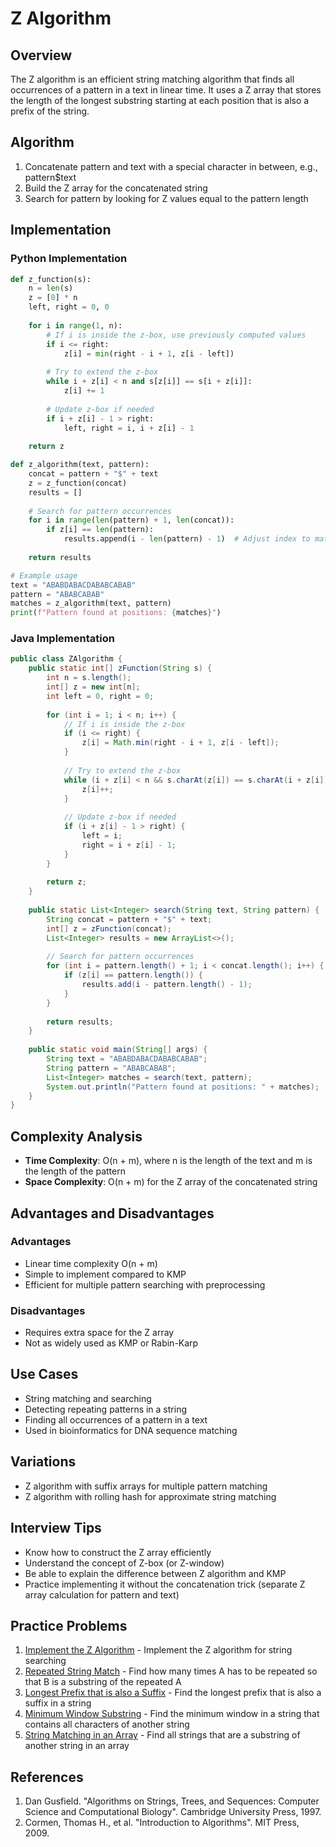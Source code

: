 # Z Algorithm

## Overview
The Z algorithm is an efficient string matching algorithm that finds all occurrences of a pattern in a text in linear time. It uses a Z array that stores the length of the longest substring starting at each position that is also a prefix of the string.

## Algorithm

1. Concatenate pattern and text with a special character in between, e.g., pattern$text
2. Build the Z array for the concatenated string
3. Search for pattern by looking for Z values equal to the pattern length

## Implementation

### Python Implementation

```python
def z_function(s):
    n = len(s)
    z = [0] * n
    left, right = 0, 0
    
    for i in range(1, n):
        # If i is inside the z-box, use previously computed values
        if i <= right:
            z[i] = min(right - i + 1, z[i - left])
            
        # Try to extend the z-box
        while i + z[i] < n and s[z[i]] == s[i + z[i]]:
            z[i] += 1
            
        # Update z-box if needed
        if i + z[i] - 1 > right:
            left, right = i, i + z[i] - 1
            
    return z

def z_algorithm(text, pattern):
    concat = pattern + "$" + text
    z = z_function(concat)
    results = []
    
    # Search for pattern occurrences
    for i in range(len(pattern) + 1, len(concat)):
        if z[i] == len(pattern):
            results.append(i - len(pattern) - 1)  # Adjust index to match original text
            
    return results

# Example usage
text = "ABABDABACDABABCABAB"
pattern = "ABABCABAB"
matches = z_algorithm(text, pattern)
print(f"Pattern found at positions: {matches}")
```

### Java Implementation

```java
public class ZAlgorithm {
    public static int[] zFunction(String s) {
        int n = s.length();
        int[] z = new int[n];
        int left = 0, right = 0;
        
        for (int i = 1; i < n; i++) {
            // If i is inside the z-box
            if (i <= right) {
                z[i] = Math.min(right - i + 1, z[i - left]);
            }
            
            // Try to extend the z-box
            while (i + z[i] < n && s.charAt(z[i]) == s.charAt(i + z[i])) {
                z[i]++;
            }
            
            // Update z-box if needed
            if (i + z[i] - 1 > right) {
                left = i;
                right = i + z[i] - 1;
            }
        }
        
        return z;
    }
    
    public static List<Integer> search(String text, String pattern) {
        String concat = pattern + "$" + text;
        int[] z = zFunction(concat);
        List<Integer> results = new ArrayList<>();
        
        // Search for pattern occurrences
        for (int i = pattern.length() + 1; i < concat.length(); i++) {
            if (z[i] == pattern.length()) {
                results.add(i - pattern.length() - 1);
            }
        }
        
        return results;
    }
    
    public static void main(String[] args) {
        String text = "ABABDABACDABABCABAB";
        String pattern = "ABABCABAB";
        List<Integer> matches = search(text, pattern);
        System.out.println("Pattern found at positions: " + matches);
    }
}
```

## Complexity Analysis

- **Time Complexity**: O(n + m), where n is the length of the text and m is the length of the pattern
- **Space Complexity**: O(n + m) for the Z array of the concatenated string

## Advantages and Disadvantages

### Advantages
- Linear time complexity O(n + m)
- Simple to implement compared to KMP
- Efficient for multiple pattern searching with preprocessing

### Disadvantages
- Requires extra space for the Z array
- Not as widely used as KMP or Rabin-Karp

## Use Cases
- String matching and searching
- Detecting repeating patterns in a string
- Finding all occurrences of a pattern in a text
- Used in bioinformatics for DNA sequence matching

## Variations
- Z algorithm with suffix arrays for multiple pattern matching
- Z algorithm with rolling hash for approximate string matching

## Interview Tips
- Know how to construct the Z array efficiently
- Understand the concept of Z-box (or Z-window)
- Be able to explain the difference between Z algorithm and KMP
- Practice implementing it without the concatenation trick (separate Z array calculation for pattern and text)

## Practice Problems

1. [Implement the Z Algorithm](https://leetcode.com/problems/implement-strstr/) - Implement the Z algorithm for string searching
2. [Repeated String Match](https://leetcode.com/problems/repeated-string-match/) - Find how many times A has to be repeated so that B is a substring of the repeated A
3. [Longest Prefix that is also a Suffix](https://leetcode.com/problems/longest-happy-prefix/) - Find the longest prefix that is also a suffix in a string
4. [Minimum Window Substring](https://leetcode.com/problems/minimum-window-substring/) - Find the minimum window in a string that contains all characters of another string
5. [String Matching in an Array](https://leetcode.com/problems/string-matching-in-an-array/) - Find all strings that are a substring of another string in an array

## References
1. Dan Gusfield. "Algorithms on Strings, Trees, and Sequences: Computer Science and Computational Biology". Cambridge University Press, 1997.
2. Cormen, Thomas H., et al. "Introduction to Algorithms". MIT Press, 2009.
